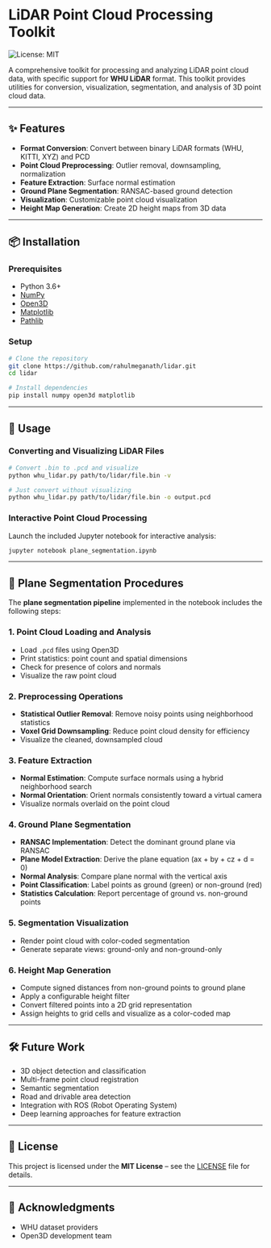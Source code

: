 # LiDAR Point Cloud Processing Toolkit

![License: MIT](https://img.shields.io/badge/License-MIT-yellow.svg)

A comprehensive toolkit for processing and analyzing LiDAR point cloud data, with specific support for **WHU LiDAR** format. This toolkit provides utilities for conversion, visualization, segmentation, and analysis of 3D point cloud data.

---

## ✨ Features

* **Format Conversion**: Convert between binary LiDAR formats (WHU, KITTI, XYZ) and PCD
* **Point Cloud Preprocessing**: Outlier removal, downsampling, normalization
* **Feature Extraction**: Surface normal estimation
* **Ground Plane Segmentation**: RANSAC-based ground detection
* **Visualization**: Customizable point cloud visualization
* **Height Map Generation**: Create 2D height maps from 3D data

---

## 📦 Installation

### Prerequisites

* Python 3.6+
* [NumPy](https://numpy.org/)
* [Open3D](http://www.open3d.org/)
* [Matplotlib](https://matplotlib.org/)
* [Pathlib](https://docs.python.org/3/library/pathlib.html)

### Setup

```bash
# Clone the repository
git clone https://github.com/rahulmeganath/lidar.git
cd lidar

# Install dependencies
pip install numpy open3d matplotlib
```

---

## 🚀 Usage

### Converting and Visualizing LiDAR Files

```bash
# Convert .bin to .pcd and visualize
python whu_lidar.py path/to/lidar/file.bin -v

# Just convert without visualizing
python whu_lidar.py path/to/lidar/file.bin -o output.pcd
```

### Interactive Point Cloud Processing

Launch the included Jupyter notebook for interactive analysis:

```bash
jupyter notebook plane_segmentation.ipynb
```

---

## 🧭 Plane Segmentation Procedures

The **plane segmentation pipeline** implemented in the notebook includes the following steps:

### 1. **Point Cloud Loading and Analysis**

* Load `.pcd` files using Open3D
* Print statistics: point count and spatial dimensions
* Check for presence of colors and normals
* Visualize the raw point cloud

### 2. **Preprocessing Operations**

* **Statistical Outlier Removal**: Remove noisy points using neighborhood statistics
* **Voxel Grid Downsampling**: Reduce point cloud density for efficiency
* Visualize the cleaned, downsampled cloud

### 3. **Feature Extraction**

* **Normal Estimation**: Compute surface normals using a hybrid neighborhood search
* **Normal Orientation**: Orient normals consistently toward a virtual camera
* Visualize normals overlaid on the point cloud

### 4. **Ground Plane Segmentation**

* **RANSAC Implementation**: Detect the dominant ground plane via RANSAC
* **Plane Model Extraction**: Derive the plane equation (ax + by + cz + d = 0)
* **Normal Analysis**: Compare plane normal with the vertical axis
* **Point Classification**: Label points as ground (green) or non-ground (red)
* **Statistics Calculation**: Report percentage of ground vs. non-ground points

### 5. **Segmentation Visualization**

* Render point cloud with color-coded segmentation
* Generate separate views: ground-only and non-ground-only

### 6. **Height Map Generation**

* Compute signed distances from non-ground points to ground plane
* Apply a configurable height filter
* Convert filtered points into a 2D grid representation
* Assign heights to grid cells and visualize as a color-coded map

---

## 🛠️ Future Work

* 3D object detection and classification
* Multi-frame point cloud registration
* Semantic segmentation
* Road and drivable area detection
* Integration with ROS (Robot Operating System)
* Deep learning approaches for feature extraction

---

## 📄 License

This project is licensed under the **MIT License** – see the [LICENSE](LICENSE) file for details.

---

## 🙏 Acknowledgments

* WHU dataset providers
* Open3D development team

